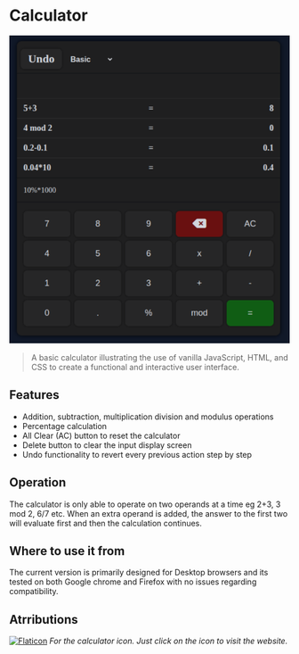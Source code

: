 # Calculator

![calc-snapshot](./calc-snap.png)
>A basic calculator illustrating the use of vanilla JavaScript, HTML, and CSS to create a functional and interactive user interface.

## Features
- Addition, subtraction, multiplication division and modulus operations
- Percentage calculation
- All Clear (AC) button to reset the calculator
- Delete button to clear the input display screen
- Undo functionality to revert every previous action step by step

## Operation
The calculator is only able to operate on two operands at a time eg 2+3, 3 mod 2, 6/7 etc. When an extra operand is added, the answer to the first two will evaluate first and then the calculation continues.

## Where to use it from
The current version is primarily designed for Desktop browsers and its tested on both Google chrome and Firefox with no issues regarding compatibility.

## Atrributions
[![Flaticon](https://img.icons8.com/color/48/000000/calculator.png)](https://www.flaticon.com/free-icons/calculator)
*For the calculator icon. Just click on the icon to visit the website.*
